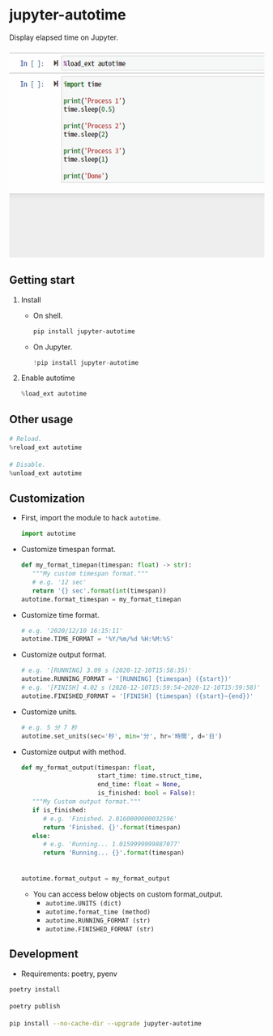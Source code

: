 # jupyter-autotime

Display elapsed time on Jupyter.

![Demo](demo.gif)

## Getting start

1. Install
   * On shell.

      ```sh
      pip install jupyter-autotime
      ```

   * On Jupyter.

      ```python
      !pip install jupyter-autotime
      ```

1. Enable autotime

   ```python
   %load_ext autotime
   ```

## Other usage

```python
# Reload.
%reload_ext autotime

# Disable.
%unload_ext autotime
```

## Customization

* First, import the module to hack `autotime`.

   ```python
   import autotime
   ```

* Customize timespan format.

   ```python
   def my_format_timepan(timespan: float) -> str):
      """My custom timespan format."""
      # e.g. '12 sec'
      return '{} sec'.format(int(timespan))
   autotime.format_timespan = my_format_timepan
   ```

* Customize time format.

   ```python
   # e.g. '2020/12/10 16:15:11'
   autotime.TIME_FORMAT = '%Y/%m/%d %H:%M:%S'
   ```

* Customize output format.

   ```python
   # e.g. '[RUNNING] 3.09 s (2020-12-10T15:58:35)'
   autotime.RUNNING_FORMAT = '[RUNNING] {timespan} ({start})'
   # e.g. '[FINISH] 4.02 s (2020-12-10T15:59:54~2020-12-10T15:59:58)'
   autotime.FINISHED_FORMAT = '[FINISH] {timespan} ({start}~{end})'
   ```

* Customize units.

   ```python
   # e.g. 5 分 7 秒
   autotime.set_units(sec='秒', min='分', hr='時間', d='日')
   ```

* Customize output with method.

   ```python
   def my_format_output(timespan: float,
                        start_time: time.struct_time,
                        end_time: float = None,
                        is_finished: bool = False):
      """My Custom output format."""
      if is_finished:
         # e.g. 'Finished. 2.0160000000032596'
         return 'Finished. {}'.format(timespan)
      else:
         # e.g. 'Running... 1.0159999999887077'
         return 'Running... {}'.format(timespan)


   autotime.format_output = my_format_output
   ```

   * You can access below objects on custom format_output.
      * `autotime.UNITS (dict)`
      * `autotime.format_time (method)`
      * `autotime.RUNNING_FORMAT (str)`
      * `autotime.FINISHED_FORMAT (str)`

## Development

* Requirements: poetry, pyenv

```sh
poetry install

poetry publish

pip install --no-cache-dir --upgrade jupyter-autotime
```

